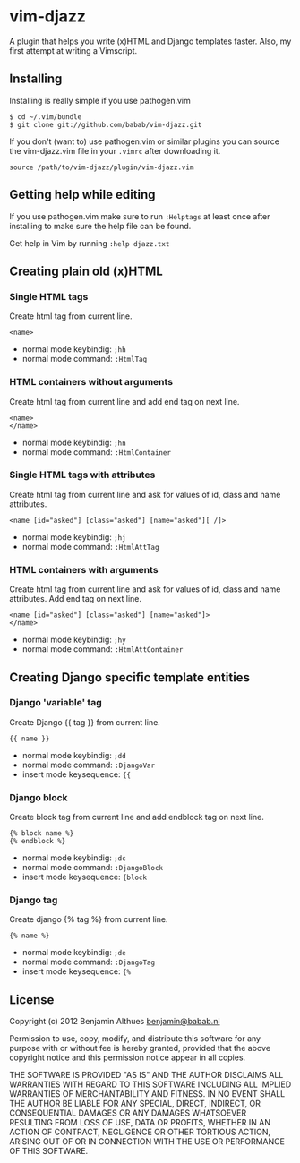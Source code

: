 # vim-djazz

A plugin that helps you write (x)HTML and Django templates faster.
Also, my first attempt at writing a Vimscript.


## Installing

Installing is really simple if you use pathogen.vim

    $ cd ~/.vim/bundle
    $ git clone git://github.com/babab/vim-djazz.git

If you don't (want to) use pathogen.vim or similar plugins you can source
the vim-djazz.vim file in your `.vimrc` after downloading it.

    source /path/to/vim-djazz/plugin/vim-djazz.vim


## Getting help while editing

If you use pathogen.vim make sure to run `:Helptags` at least once after
installing to make sure the help file can be found.

Get help in Vim by running `:help djazz.txt`


## Creating plain old (x)HTML

### Single HTML tags

Create html tag from current line.

    <name>

* normal mode keybindig: `;hh`
* normal mode command: `:HtmlTag`


### HTML containers without arguments

Create html tag from current line and add end tag on next line.

    <name>
    </name>

* normal mode keybindig: `;hn`
* normal mode command: `:HtmlContainer`


### Single HTML tags with attributes

Create html tag from current line and ask for values of id, class and name
attributes.

    <name [id="asked"] [class="asked"] [name="asked"][ /]>

* normal mode keybindig: `;hj`
* normal mode command: `:HtmlAttTag`


### HTML containers with arguments

Create html tag from current line and ask for values of id, class and name
attributes. Add end tag on next line.

    <name [id="asked"] [class="asked"] [name="asked"]>
    </name>

* normal mode keybindig: `;hy`
* normal mode command: `:HtmlAttContainer`


## Creating Django specific template entities

### Django 'variable' tag

Create Django {{ tag }} from current line.

    {{ name }}

* normal mode keybindig: `;dd`
* normal mode command: `:DjangoVar`
* insert mode keysequence: `{{`


### Django block

Create block tag from current line and add endblock tag on next line.

    {% block name %}
    {% endblock %}

* normal mode keybindig: `;dc`
* normal mode command: `:DjangoBlock`
* insert mode keysequence: `{block`


### Django tag

Create django {% tag %} from current line.

    {% name %}

* normal mode keybindig: `;de`
* normal mode command: `:DjangoTag`
* insert mode keysequence: `{%`


## License

Copyright (c) 2012 Benjamin Althues <benjamin@babab.nl>

Permission to use, copy, modify, and distribute this software for any
purpose with or without fee is hereby granted, provided that the above
copyright notice and this permission notice appear in all copies.

THE SOFTWARE IS PROVIDED "AS IS" AND THE AUTHOR DISCLAIMS ALL WARRANTIES
WITH REGARD TO THIS SOFTWARE INCLUDING ALL IMPLIED WARRANTIES OF
MERCHANTABILITY AND FITNESS. IN NO EVENT SHALL THE AUTHOR BE LIABLE FOR
ANY SPECIAL, DIRECT, INDIRECT, OR CONSEQUENTIAL DAMAGES OR ANY DAMAGES
WHATSOEVER RESULTING FROM LOSS OF USE, DATA OR PROFITS, WHETHER IN AN
ACTION OF CONTRACT, NEGLIGENCE OR OTHER TORTIOUS ACTION, ARISING OUT OF
OR IN CONNECTION WITH THE USE OR PERFORMANCE OF THIS SOFTWARE.
